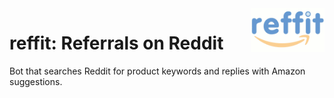 <a>
    <img src="docs/images/logo_tiny.gif" align="right" height="70" />
</a>

reffit: Referrals on Reddit
===========================

Bot that searches Reddit for product keywords and replies with Amazon suggestions.
